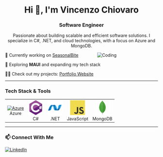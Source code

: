 <h1 align="center">Hi 👋, I'm Vincenzo Chiovaro</h1>
<h3 align="center">Software Engineer</h3>

<p align="center">
  Passionate about building scalable and efficient software solutions. I specialize in C#, .NET, and cloud technologies, with a focus on Azure and MongoDB.
</p>

<img align="right" alt="Coding" width="200" src="https://cdn-icons-png.flaticon.com/512/4191/4191039.png">

🔭 Currently working on [SeasonalBite](https://github.com/vincenzochiovaro/SeasonalBite)  

🌱 Exploring **MAUI** and expanding my tech stack  

👨‍💻 Check out my projects: [Portfolio Website](https://vincenzo-portfolio.netlify.app/)  

---

### **Tech Stack & Tools**  

<table>
  <tr>
    <td align="center">
      <a href="https://azure.microsoft.com/en-in/" target="_blank">
        <img src="https://www.vectorlogo.zone/logos/microsoft_azure/microsoft_azure-icon.svg" alt="Azure" width="50" height="50"/>
      </a>
      <br/>Azure
    </td>
    <td align="center">
      <a href="https://www.w3schools.com/cs/" target="_blank">
        <img src="https://raw.githubusercontent.com/devicons/devicon/master/icons/csharp/csharp-original.svg" alt="C#" width="50" height="50"/>
      </a>
      <br/>C#
    </td>
    <td align="center">
      <a href="https://dotnet.microsoft.com/" target="_blank">
        <img src="https://raw.githubusercontent.com/devicons/devicon/master/icons/dot-net/dot-net-original.svg" alt=".NET" width="50" height="50"/>
      </a>
      <br/>.NET
    </td>
    <td align="center">
      <a href="https://developer.mozilla.org/en-US/docs/Web/JavaScript" target="_blank">
        <img src="https://raw.githubusercontent.com/devicons/devicon/master/icons/javascript/javascript-original.svg" alt="JavaScript" width="50" height="50"/>
      </a>
      <br/>JavaScript
    </td>
    <td align="center">
      <a href="https://www.mongodb.com/" target="_blank">
        <img src="https://raw.githubusercontent.com/devicons/devicon/master/icons/mongodb/mongodb-original.svg" alt="MongoDB" width="50" height="50"/>
      </a>
      <br/>MongoDB
    </td>
  </tr>
</table>

---

### 📫 Connect With Me  
<p align="left">
  <a href="https://www.linkedin.com/in/vincenzo-chiovaro-22258a176/" target="_blank">
    <img src="https://img.shields.io/badge/LinkedIn-0A66C2?style=for-the-badge&logo=linkedin&logoColor=white" alt="LinkedIn"/>
  </a>
</p>
